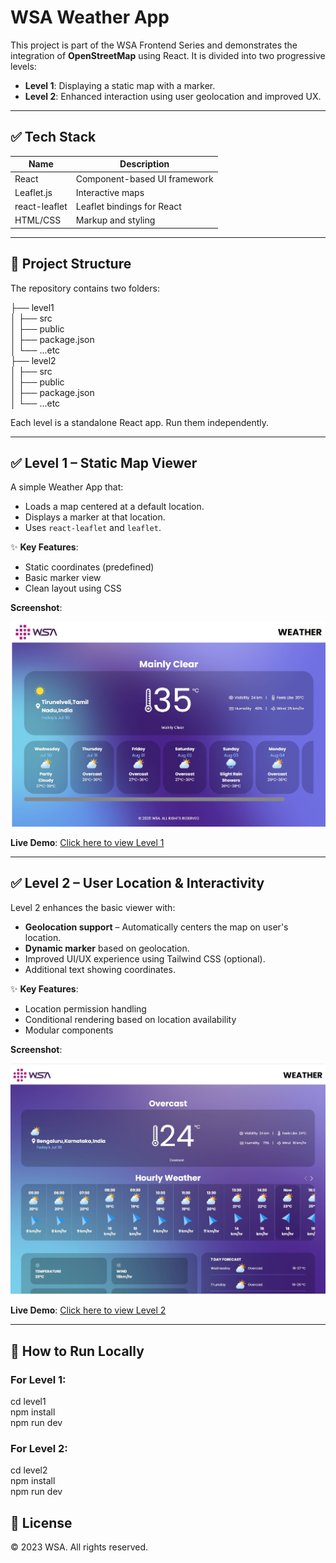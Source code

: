 # WSA Weather App 

This project is part of the WSA Frontend Series and demonstrates the integration of **OpenStreetMap** using React. It is divided into two progressive levels:

- **Level 1**: Displaying a static map with a marker.
- **Level 2**: Enhanced interaction using user geolocation and improved UX.

<hr/>

## ✅ Tech Stack

| Name       | Description                     |
|------------|---------------------------------|
| React      | Component-based UI framework    |
| Leaflet.js | Interactive maps                |
| react-leaflet | Leaflet bindings for React   |
| HTML/CSS   | Markup and styling              |

<hr/>

## 📁 Project Structure

The repository contains two folders:

├── level1 <br>
│ ├── src <br>
│ ├── public <br>
│ ├── package.json <br>
│ └── ...etc <br>
├── level2 <br>
│ ├── src <br>
│ ├── public <br>
│ ├── package.json <br>
│ └── ...etc <br>

Each level is a standalone React app. Run them independently.

---

## ✅ Level 1 – Static Map Viewer

A simple Weather App that:

- Loads a map centered at a default location.
- Displays a marker at that location.
- Uses `react-leaflet` and `leaflet`.

✨ **Key Features**:

- Static coordinates (predefined)
- Basic marker view
- Clean layout using CSS

 **Screenshot**:

![Level 1 Screenshot](level1/public/wsa-weather-app-level1-screenshot.jpg)

 **Live Demo**: [Click here to view Level 1](https://emertxeinfotech.github.io/wsa-weather-app/level1/)

---

## ✅ Level 2 – User Location & Interactivity

Level 2 enhances the basic viewer with:

- **Geolocation support** – Automatically centers the map on user's location.
- **Dynamic marker** based on geolocation.
- Improved UI/UX experience using Tailwind CSS (optional).
- Additional text showing coordinates.

✨ **Key Features**:

- Location permission handling
- Conditional rendering based on location availability
- Modular components

 **Screenshot**:

![Level 2 Screenshot](level2/public/wsa-weather-app-level2-screenshot.jpg)

 **Live Demo**: [Click here to view Level 2](https://emertxeinfotech.github.io/wsa-weather-app/level2/)

---

## 📌 How to Run Locally

### For Level 1:
cd level1<br>
npm install<br>
npm run dev<br>

### For Level 2:
cd level2<br>
npm install<br>
npm run dev<br>

## 📄 License
© 2023 WSA. All rights reserved.
